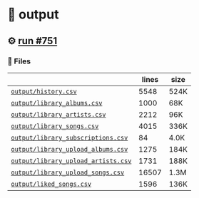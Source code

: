 # 📝  output 

## ⚙️ [run #751](https://github.com/jwenerd/ytm-dl/actions/runs/8385026884)

### 📁 Files

|                                                                         |lines|size|
|-------------------------------------------------------------------------|-----|----|
|[`output/history.csv` ](output/history.csv)                              |5548 |524K|
|[`output/library_albums.csv` ](output/library_albums.csv)                |1000 |68K |
|[`output/library_artists.csv` ](output/library_artists.csv)              |2212 |96K |
|[`output/library_songs.csv` ](output/library_songs.csv)                  |4015 |336K|
|[`output/library_subscriptions.csv` ](output/library_subscriptions.csv)  |84   |4.0K|
|[`output/library_upload_albums.csv` ](output/library_upload_albums.csv)  |1275 |184K|
|[`output/library_upload_artists.csv` ](output/library_upload_artists.csv)|1731 |188K|
|[`output/library_upload_songs.csv` ](output/library_upload_songs.csv)    |16507|1.3M|
|[`output/liked_songs.csv` ](output/liked_songs.csv)                      |1596 |136K|